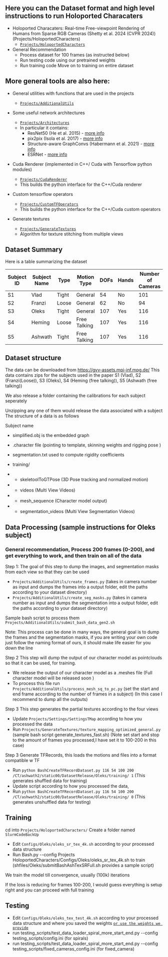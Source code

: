 ## Here you can the Dataset format and high level instructions to run Holoported Characaters


- Holoported Characaters: Real-time Free-viewpoint Rendering of Humans from Sparse RGB Cameras (Shetty et al. 2024 (CVPR 2024))(Projects/HoloportedCharacters)
  - [`Projects/HoloportedCharacters`](Projects/HoloportedCharacters) 
- General Recommendation
  - Process dataset for 100 frames (as instructed below)
  - Run testing code using our pretrained weights
  - Run training code
Move on to training on entire dataset
## More general tools are also here:

- General utilities with functions that are used in the projects
  - [`Projects/AdditionalUtils`](Projects/AdditionalUtils) 

- Some useful network architectures
  - [`Projects/Architectures`](Projects/Architectures) 
  - In particular it contains: 
    - ResNet50 (He et al. 2015) - [more info](https://arxiv.org/abs/1512.03385)  
    - pix2pix (Isola et al. 2017) - [more info](https://www.tensorflow.org/tutorials/generative/pix2pix)
    - Structure-aware GraphConvs (Habermann et al. 2021) - [more info](https://people.mpi-inf.mpg.de/~mhaberma/projects/2021-ddc/)
     - ESRNet - [more info](https://arxiv.org/abs/1707.02921)

- Cuda Renderer (implemented in C++/ Cuda with Tensorflow python modules)
  - [`Projects/CudaRenderer`](Projects/CudaRenderer) 
  - This builds the python interface for the C++/Cuda renderer

- Custom tensorflow operators
  - [`Projects/CustomTFOperators`](Projects/CustomTFOperators) 
  - This builds the python interface for the C++/Cuda custom operators


- Generate textures 
  - [`Projects/GenerateTextures`](Projects/GenerateTextures) 
  - Algorithm for texture stitching from multiple views 
## Dataset Summary

Here is a table summarizing the dataset

| Subject ID | Subject Name | Type  | Motion Type  | DOFs | Hands | Number of Cameras | Training Frames | Testing Frames | Tracked Meshes | NEUS2 Reconstructio | Input Views    | Testing Views |
|------------|--------------|-------|--------------|------|-------|-------------------|-----------------|----------------|----------------|---------------------|----------------|---------------|
| S1         | Vlad         | Tight | General      | 54   | No    | 101               | 18000           | 7000           | Yes            | Soon                | [88,58,65,28]  | [40,7,18,27]  |
| S2         | Franzi       | Loose | General      | 62   | No    | 94                | 19000           | 7000           | Yes            | Soon                | [62,25,39,53]  | [40,7,18,27]  |
| S3         | Oleks        | Tight | General      | 107  | Yes   | 116               | 25000           | 9000           | Yes            | Soon                | [104,66,31,77] | [7,22,29,74]  |
| S4         | Heming       | Loose | Free Talking | 107  | Yes   | 116               | 7400            | 3000           | Yes            | Soon                | [102,5,76,31]  | [7,22,29,74]  |
| S5         | Ashwath      | Tight | Free Talking | 107  | Yes   | 116               | 15000           | 1200           | Yes            | Soon                | [103,66,77,31] | [7,22,29,74]  |
## Dataset structure 
The data can be downloaded from https://gvv-assets.mpi-inf.mpg.de/
This data contains zips for the subjects used in the paper 
S1 (Vlad), S2 (Franzi(Loose)), S3 (Oleks), S4 (Heming (free talking)), S5 (Ashwath (free talking))

We also release a folder containing the calibrations for each subject seperately 

Unzipping any one of them would release the data associated with a subject
The structure of a data is as follows


Subject name
- simplified.obj is the embedded graph  
- .character file (pointing to template, skinning weights and rigging pose )
- segmentation.txt used to compute rigidity coefficients
- training/
    
- - skeletoolToGTPose  (3D Pose tracking and normalized motion)
- - videos (Multi View Videos) 
- - mesh_sequence  (Character model output)
- - segmentation_videos (Multi View Segmentation Videos)

## Data Processing (sample instructions for Oleks subject)
### General recommendation, Process 200 frames (0-200), and get everything to work, and then train on all of the data

Step 1: The goal of this step to dump the images, and segmentation masks from each view so that they can be used 

- `Projects/AdditionalUtils/create_frames.py` (takes in camera number as input and dumps the frames into a output folder, edit the paths according to your dataset directory)
- `Projects/AdditionalUtils/create_seg_masks.py` (takes in camera number as input and dumps the segmentation into a output folder, edit the paths according to your dataset directory)

Sample bash script to process them `Projects/AdditionalUtils/submit_bash_data_gen2.sh` 

Note: This process can be done in many ways, the general goal is to dump the frames and the segmentation masks, if you are writing your own code just follow the naming format of ours, it should make life easier for you down the line


Step 2 This step will dump the output of our character model as pointclouds so that it can be used, for training. 
- We release the output of our character model as a .meshes file (Full character model will be released soon )
- To process this file run `Projects/AdditionalUtils/process_mesh_sq_to_pc.py` (set the start and end frame according to the number of frames in a subject) (In this case I recommend to dump all the outputs)

Step 3 This step generates the partial textures according to the four views
- Update `Projects/Settings/SettingsTMap` according to how you processed the data 
- Run `Projects/GenerateTextures/texture_mapping_optimized_general.py` (sample bash script generate_textures_fast.sh) (Note set start and stop to the amount of frames you processed,I have set it to 100-200 in this case)

Step 3 Generate TFRecords, this loads the motions and files into a format compatible w TF 
- Run `python BashCreateTFRecordDataset.py 116 54 100 200 /CT/ashwath2/static00/DatasetRelease/Oleks/training/ 1` (This generates shuffled data for training)
- Update script according to how you processed the data, 
- Run `python BashCreateTFRecordDataset.py 116 54 100 200 /CT/ashwath2/static00/DatasetRelease/Oleks/training/ 0` (This generates unshuffled data for testing)



## Training

cd into `Projects/HoloportedCharacters/`
Create a folder named `SlurmCodeBackUp` 
- Edit `Configs/Oleks/oleks_sr_tex_4k.sh` according to your processed data structure
- Run Bash.py --config Projects HoloportedCharacters/Configs/Oleks/oleks_sr_tex_4k.sh to train (shfiles/Oleks/submitBashAshTexSRFull.sh provides a sample script)

We train the model till convergence, usually (100k) iterations


If the loss is reducing for frames 100-200, I would guess everything is setup right and you can proceed with full training

## Testing
- Edit `Configs/Oleks/oleks_tex_test_4k.sh` according to your processed data structure and where you saved the weights [`or use the weights we provide`](https://drive.google.com/drive/folders/1a_NOXZUmdR5KcphGG9UWb6ms2hqFFsZV?usp=sharing) 
- run testing_scripts/test_data_loader_spiral_more_start_end.py --config testing_scripts/config.ini (for spirals)
- run testing_scripts/test_data_loader_spiral_more_start_end.py --config testing_scripts/fixed_cameras_config.ini (for fixed_camera)
